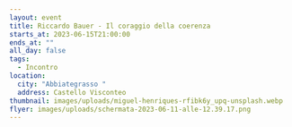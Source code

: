 ```yaml
---
layout: event
title: Riccardo Bauer - Il coraggio della coerenza
starts_at: 2023-06-15T21:00:00
ends_at: ""
all_day: false
tags:
  - Incontro
location:
  city: "Abbiategrasso "
  address: Castello Visconteo
thumbnail: images/uploads/miguel-henriques-rfibk6y_upq-unsplash.webp
flyer: images/uploads/schermata-2023-06-11-alle-12.39.17.png
---
```

